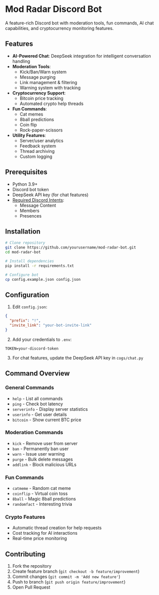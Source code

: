 # Mod Radar Discord Bot

A feature-rich Discord bot with moderation tools, fun commands, AI chat capabilities, and cryptocurrency monitoring features.

## Features

- **AI-Powered Chat**: DeepSeek integration for intelligent conversation handling
- **Moderation Tools**:
  - Kick/Ban/Warn system
  - Message purging
  - Link management & filtering
  - Warning system with tracking
- **Cryptocurrency Support**:
  - Bitcoin price tracking
  - Automated crypto help threads
- **Fun Commands**:
  - Cat memes
  - 8ball predictions
  - Coin flip
  - Rock-paper-scissors
- **Utility Features**:
  - Server/user analytics
  - Feedback system
  - Thread archiving
  - Custom logging

## Prerequisites

- Python 3.9+
- Discord bot token
- DeepSeek API key (for chat features)
- [Required Discord Intents](https://discordpy.readthedocs.io/en/stable/intents.html):
  - Message Content
  - Members
  - Presences

## Installation

```bash
# Clone repository
git clone https://github.com/yourusername/mod-radar-bot.git
cd mod-radar-bot

# Install dependencies
pip install -r requirements.txt

# Configure bot
cp config.example.json config.json
```

## Configuration

1. Edit `config.json`:
```json
{
  "prefix": "!",
  "invite_link": "your-bot-invite-link"
}
```

2. Add your credentials to `.env`:
```
TOKEN=your-discord-token
```

3. For chat features, update the DeepSeek API key in `cogs/chat.py`

## Command Overview

### General Commands
- `help` - List all commands
- `ping` - Check bot latency
- `serverinfo` - Display server statistics
- `userinfo` - Get user details
- `bitcoin` - Show current BTC price

### Moderation Commands
- `kick` - Remove user from server
- `ban` - Permanently ban user
- `warn` - Issue user warning
- `purge` - Bulk delete messages
- `addlink` - Block malicious URLs

### Fun Commands
- `catmeme` - Random cat meme
- `coinflip` - Virtual coin toss
- `8ball` - Magic 8ball predictions
- `randomfact` - Interesting trivia

### Crypto Features
- Automatic thread creation for help requests
- Cost tracking for AI interactions
- Real-time price monitoring

## Contributing

1. Fork the repository
2. Create feature branch (`git checkout -b feature/improvement`)
3. Commit changes (`git commit -m 'Add new feature'`)
4. Push to branch (`git push origin feature/improvement`)
5. Open Pull Request
